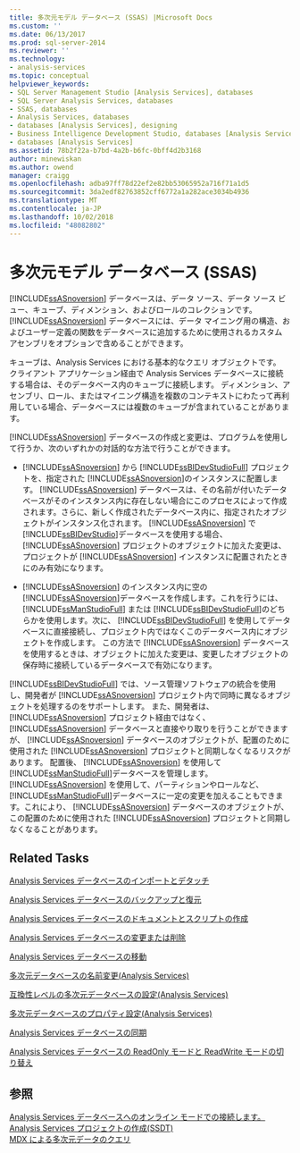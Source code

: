 ```yaml
---
title: 多次元モデル データベース (SSAS) |Microsoft Docs
ms.custom: ''
ms.date: 06/13/2017
ms.prod: sql-server-2014
ms.reviewer: ''
ms.technology:
- analysis-services
ms.topic: conceptual
helpviewer_keywords:
- SQL Server Management Studio [Analysis Services], databases
- SQL Server Analysis Services, databases
- SSAS, databases
- Analysis Services, databases
- databases [Analysis Services], designing
- Business Intelligence Development Studio, databases [Analysis Services]
- databases [Analysis Services]
ms.assetid: 78b2f22a-b7bd-4a2b-b6fc-0bff4d2b3168
author: minewiskan
ms.author: owend
manager: craigg
ms.openlocfilehash: adba97ff78d22ef2e82bb53065952a716f71a1d5
ms.sourcegitcommit: 3da2edf82763852cff6772a1a282ace3034b4936
ms.translationtype: MT
ms.contentlocale: ja-JP
ms.lasthandoff: 10/02/2018
ms.locfileid: "48082802"
---
```

# <a name="multidimensional-model-databases-ssas"></a>多次元モデル データベース (SSAS)
  [!INCLUDE[ssASnoversion](../../includes/ssasnoversion-md.md)] データベースは、データ ソース、データ ソース ビュー、キューブ、ディメンション、およびロールのコレクションです。 [!INCLUDE[ssASnoversion](../../includes/ssasnoversion-md.md)] データベースには、データ マイニング用の構造、およびユーザー定義の関数をデータベースに追加するために使用されるカスタム アセンブリをオプションで含めることができます。  
  
 キューブは、Analysis Services における基本的なクエリ オブジェクトです。 クライアント アプリケーション経由で Analysis Services データベースに接続する場合は、そのデータベース内のキューブに接続します。 ディメンション、アセンブリ、ロール、またはマイニング構造を複数のコンテキストにわたって再利用している場合、データベースには複数のキューブが含まれていることがあります。  
  
 [!INCLUDE[ssASnoversion](../../includes/ssasnoversion-md.md)] データベースの作成と変更は、プログラムを使用して行うか、次のいずれかの対話的な方法で行うことができます。  
  
-   [!INCLUDE[ssASnoversion](../../includes/ssasnoversion-md.md)] から [!INCLUDE[ssBIDevStudioFull](../../includes/ssbidevstudiofull-md.md)] プロジェクトを、指定された [!INCLUDE[ssASnoversion](../../includes/ssasnoversion-md.md)]のインスタンスに配置します。 [!INCLUDE[ssASnoversion](../../includes/ssasnoversion-md.md)] データベースは、その名前が付いたデータベースがそのインスタンス内に存在しない場合にこのプロセスによって作成されます。さらに、新しく作成されたデータベース内に、指定されたオブジェクトがインスタンス化されます。 [!INCLUDE[ssASnoversion](../../includes/ssasnoversion-md.md)] で [!INCLUDE[ssBIDevStudio](../../includes/ssbidevstudio-md.md)]データベースを使用する場合、 [!INCLUDE[ssASnoversion](../../includes/ssasnoversion-md.md)] プロジェクトのオブジェクトに加えた変更は、プロジェクトが [!INCLUDE[ssASnoversion](../../includes/ssasnoversion-md.md)] インスタンスに配置されたときにのみ有効になります。  
  
-   [!INCLUDE[ssASnoversion](../../includes/ssasnoversion-md.md)] のインスタンス内に空の [!INCLUDE[ssASnoversion](../../includes/ssasnoversion-md.md)]データベースを作成します。これを行うには、 [!INCLUDE[ssManStudioFull](../../includes/ssmanstudiofull-md.md)] または [!INCLUDE[ssBIDevStudioFull](../../includes/ssbidevstudiofull-md.md)]のどちらかを使用します。次に、 [!INCLUDE[ssBIDevStudioFull](../../includes/ssbidevstudiofull-md.md)] を使用してデータベースに直接接続し、プロジェクト内ではなくこのデータベース内にオブジェクトを作成します。 この方法で [!INCLUDE[ssASnoversion](../../includes/ssasnoversion-md.md)] データベースを使用するときは、オブジェクトに加えた変更は、変更したオブジェクトの保存時に接続しているデータベースで有効になります。  
  
 [!INCLUDE[ssBIDevStudioFull](../../includes/ssbidevstudiofull-md.md)] では、ソース管理ソフトウェアの統合を使用し、開発者が [!INCLUDE[ssASnoversion](../../includes/ssasnoversion-md.md)] プロジェクト内で同時に異なるオブジェクトを処理するのをサポートします。 また、開発者は、 [!INCLUDE[ssASnoversion](../../includes/ssasnoversion-md.md)] プロジェクト経由ではなく、 [!INCLUDE[ssASnoversion](../../includes/ssasnoversion-md.md)] データベースと直接やり取りを行うことができますが、 [!INCLUDE[ssASnoversion](../../includes/ssasnoversion-md.md)] データベースのオブジェクトが、配置のために使用された [!INCLUDE[ssASnoversion](../../includes/ssasnoversion-md.md)] プロジェクトと同期しなくなるリスクがあります。 配置後、 [!INCLUDE[ssASnoversion](../../includes/ssasnoversion-md.md)] を使用して [!INCLUDE[ssManStudioFull](../../includes/ssmanstudiofull-md.md)]データベースを管理します。 [!INCLUDE[ssASnoversion](../../includes/ssasnoversion-md.md)] を使用して、パーティションやロールなど、 [!INCLUDE[ssManStudioFull](../../includes/ssmanstudiofull-md.md)]データベースに一定の変更を加えることもできます。これにより、 [!INCLUDE[ssASnoversion](../../includes/ssasnoversion-md.md)] データベースのオブジェクトが、この配置のために使用された [!INCLUDE[ssASnoversion](../../includes/ssasnoversion-md.md)] プロジェクトと同期しなくなることがあります。  
  
## <a name="related-tasks"></a>Related Tasks  
 [Analysis Services データベースのインポートとデタッチ](attach-and-detach-analysis-services-databases.md)  
  
 [Analysis Services データベースのバックアップと復元](backup-and-restore-of-analysis-services-databases.md)  
  
 [Analysis Services データベースのドキュメントとスクリプトの作成](document-and-script-an-analysis-services-database.md)  
  
 [Analysis Services データベースの変更または削除](modify-or-delete-an-analysis-services-database.md)  
  
 [Analysis Services データベースの移動](move-an-analysis-services-database.md)  
  
 [多次元データベースの名前変更&#40;Analysis Services&#41;](rename-a-multidimensional-database-analysis-services.md)  
  
 [互換性レベルの多次元データベースの設定&#40;Analysis Services&#41;](compatibility-level-of-a-multidimensional-database-analysis-services.md)  
  
 [多次元データベースのプロパティ設定&#40;Analysis Services&#41;](set-multidimensional-database-properties-analysis-services.md)  
  
 [Analysis Services データベースの同期](synchronize-analysis-services-databases.md)  
  
 [Analysis Services データベースの ReadOnly モードと ReadWrite モードの切り替え](switch-an-analysis-services-database-between-readonly-and-readwrite-modes.md)  
  
## <a name="see-also"></a>参照  
 [Analysis Services データベースへのオンライン モードでの接続します。](connect-in-online-mode-to-an-analysis-services-database.md)   
 [Analysis Services プロジェクトの作成&#40;SSDT&#41;](create-an-analysis-services-project-ssdt.md)   
 [MDX による多次元データのクエリ](mdx/querying-multidimensional-data-with-mdx.md)  
  
  
